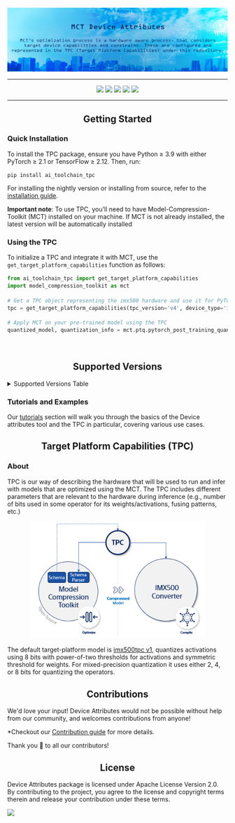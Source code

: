 <div align="center" markdown="1">
<p>
      <a href="https://sony.github.io/model_optimization/" target="_blank">
        <img src="/docsrc/images/tpc_header.png" width="1000"></a>
</p>
  
______________________________________________________________________


<p align="center">
  <a href="https://sony.github.io/model_optimization#prerequisites"><img src="https://img.shields.io/badge/pytorch-2.1%20%7C%202.2%20%7C%202.3%20%7C%202.4%20%7C%202.5-blue" /></a>
  <a href="https://sony.github.io/model_optimization#prerequisites"><img src="https://img.shields.io/badge/TensorFlow-2.12%20%7C%202.13%20%7C%202.14%20%7C%202.15-blue" /></a>
  <a href="https://sony.github.io/model_optimization#prerequisites"><img src="https://img.shields.io/badge/python-3.9%20%7C3.10%20%7C3.11-blue" /></a>
  <a href="https://github.com/sony/model_optimization/releases"><img src="https://img.shields.io/github/v/release/SonySemiconductorSolutions/IMX500-AI-Toolchain-TPC" /></a>
  <a href="https://github.com/sony/model_optimization/blob/main/LICENSE.md"><img src="https://img.shields.io/badge/license-Apache%202.0-blue" /></a>
  
 </p>    
</div>

__________________________________________________________________________________________________________

## <div align="center">Getting Started</div>
### Quick Installation
To install the TPC package, ensure you have Python ≥ 3.9 with either PyTorch ≥ 2.1 or TensorFlow ≥ 2.12. Then, run:
```
pip install ai_toolchain_tpc 
```
For installing the nightly version or installing from source, refer to the [installation guide](https://github.com/SonySemiconductorSolutions/IMX500-AI-Toolchain-TPC/blob/main/INSTALLATION.md).

**Important note**: To use TPC, you’ll need to have Model-Compression-Toolkit (MCT) installed on your machine. If MCT is not already installed, the latest version will be automatically installed

### Using the TPC

To initialize a TPC and integrate it with MCT, use the `get_target_platform_capabilities` function as follows:

```python
from ai_toolchain_tpc import get_target_platform_capabilities
import model_compression_toolkit as mct

# Get a TPC object representing the imx500 hardware and use it for PyTorch model quantization in MCT
tpc = get_target_platform_capabilities(tpc_version='v4', device_type='imx500')

# Apply MCT on your pre-trained model using the TPC
quantized_model, quantization_info = mct.ptq.pytorch_post_training_quantization(in_module=pretrained_model,
                                                                                representative_data_gen=dataset,
                                                                                target_resource_utilization=tpc)
```


## <div align="center">Supported Versions</div>

<details id="supported-versions">
  <summary>Supported Versions Table</summary>

|                       | TPC 1.0                                                                                                                                                                                                                                                            | TPC 4.0                                                                                                                                                                                                                                                            |
|-----------------------|--------------------------------------------------------------------------------------------------------------------------------------------------------------------------------------------------------------------------------------------------------------------|--------------------------------------------------------------------------------------------------------------------------------------------------------------------------------------------------------------------------------------------------------------------|
| IMX500 Converter 3.14 | [![Run Tests](https://github.com/SonySemiconductorSolutions/IMX500-AI-Toolchain-TPC/actions/workflows/run_tests_conv314_tpc10.yml/badge.svg)](https://github.com/SonySemiconductorSolutions/IMX500-AI-Toolchain-TPC/actions/workflows/run_tests_conv314_tpc10.yml) | Not supported                                                                                                                                                                                                                                                      |
| IMX500 Converter 3.16 | [![Run Tests](https://github.com/SonySemiconductorSolutions/IMX500-AI-Toolchain-TPC/actions/workflows/run_tests_conv316_tpc10.yml/badge.svg)](https://github.com/SonySemiconductorSolutions/IMX500-AI-Toolchain-TPC/actions/workflows/run_tests_conv316_tpc10.yml) | [![Run Tests](https://github.com/SonySemiconductorSolutions/IMX500-AI-Toolchain-TPC/actions/workflows/run_tests_conv316_tpc40.yml/badge.svg)](https://github.com/SonySemiconductorSolutions/IMX500-AI-Toolchain-TPC/actions/workflows/run_tests_conv316_tpc40.yml) |

</details>

### Tutorials and Examples 

Our [tutorials](https://github.com/SonySemiconductorSolutions/IMX500-AI-Toolchain-TPC/blob/main/tutorials/README.md) section will walk you through the basics of the Device attributes tool and the TPC in particular, covering various use cases. 



## <div align="center">Target Platform Capabilities (TPC)</div>

### About 

TPC is our way of describing the hardware that will be used to run and infer with models that are optimized using the MCT.
The TPC includes different parameters that are relevant to the hardware during inference (e.g., number of bits used in some operator for its weights/activations, fusing patterns, etc.)

<div align="center" markdown="1">
<p>
      <a href="https://sony.github.io/model_optimization/" target="_blank">
        <img src="/docsrc/images/tpc_arch.png" width="400"></a>
</p>
</div>

The default target-platform model is [imx500tpc v1]((./tpc_models/imx500_tpc/v1/tpc.py)), quantizes activations using 8 bits with power-of-two thresholds for activations and symmetric threshold for weights.
For mixed-precision quantization it uses either 2, 4, or 8 bits for quantizing the operators.


## <div align="center">Contributions</div>
We'd love your input! Device Attributes would not be possible without help from our community, and welcomes contributions from anyone! 

*Checkout our [Contribution guide](https://github.com/SonySemiconductorSolutions/IMX500-AI-Toolchain-TPC/blob/main/CONTRIBUTING.md) for more details.

Thank you 🙏 to all our contributors!

## <div align="center">License</div>
Device Attributes package is licensed under Apache License Version 2.0. By contributing to the project, you agree to the license and copyright terms therein and release your contribution under these terms.

<a href="https://github.com/SonySemiconductorSolutions/IMX500-AI-Toolchain-TPC/blob/main/LICENSE.md"><img src="https://img.shields.io/badge/license-Apache%202.0-blue" /></a>
